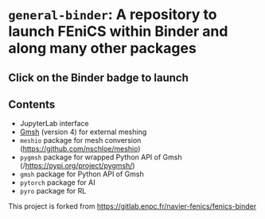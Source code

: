 # `general-binder`: A repository to launch FEniCS within Binder and along many other packages

## Click on the Binder badge to launch


## Contents

* JupyterLab interface
* [Gmsh](http://gmsh.info/) (version 4) for external meshing
* `meshio` package for mesh conversion (https://github.com/nschloe/meshio)
* `pygmsh` package for wrapped Python API of Gmsh (/https://pypi.org/project/pygmsh/)
* `gmsh` package for Python API of Gmsh 
* `pytorch` package for AI
* `pyro` package for RL 

This project is forked from https://gitlab.enpc.fr/navier-fenics/fenics-binder

